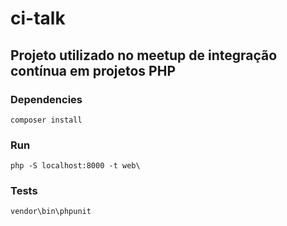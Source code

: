 # ci-talk

## Projeto utilizado no meetup de integração contínua em projetos PHP

### Dependencies

`composer install`

### Run

`php -S localhost:8000 -t web\`

### Tests

`vendor\bin\phpunit`
